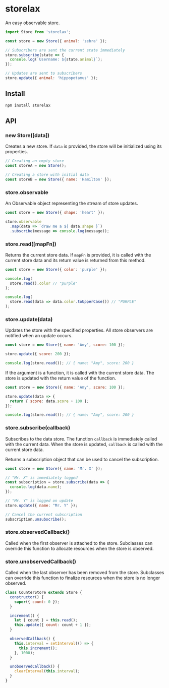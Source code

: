 # storelax

An easy observable store.

```js
import Store from 'storelax';

const store = new Store({ animal: 'zebra' });

// Subscribers are sent the current state immediately
store.subscribe(state => {
  console.log(`Username: ${state.animal}`);
});

// Updates are sent to subscribers
store.update({ animal: 'hippopotamus' });
```

## Install

```sh
npm install storelax
```

## API

### new Store([data])

Creates a new store. If `data` is provided, the store will be initialized using its properties.

```js
// Creating an empty store
const storeA = new Store();

// Creating a store with initial data
const storeB = new Store({ name: 'Hamilton' });
```

### store.observable

An Observable object representing the stream of store updates.

```js
const store = new Store({ shape: 'heart' });

store.observable
  .map(data => `draw me a ${ data.shape }`)
  .subscribe(message => console.log(message));
```

### store.read([mapFn])

Returns the current store data. If `mapFn` is provided, it is called with the current store data and its return value is returned from this method.

```js
const store = new Store({ color: 'purple' });

console.log(
  store.read().color // "purple"
);

console.log(
  store.read(data => data.color.toUpperCase()) // "PURPLE"
);
```

### store.update(data)

Updates the store with the specified properties. All store observers are notified when an update occurs.

```js
const store = new Store({ name: 'Amy', score: 100 });

store.update({ score: 200 });

console.log(store.read()); // { name: "Amy", score: 200 }
```

If the argument is a function, it is called with the current store data. The store is updated with the return value of the function.

```js
const store = new Store({ name: 'Amy', score: 100 });

store.update(data => {
  return { score: data.score + 100 };
});

console.log(store.read()); // { name: "Amy", score: 200 }
```

### store.subscribe(callback)

Subscribes to the data store. The function `callback` is immediately called with the current data. When the store is updated, `callback` is called with the current store data.

Returns a subscription object that can be used to cancel the subscription.

```js
const store = new Store({ name: 'Mr. X' });

// "Mr. X" is immediately logged
const subscription = store.subscribe(data => {
  console.log(data.name);
});

// "Mr. Y" is logged on update
store.update({ name: "Mr. Y" });

// Cancel the current subscription
subscription.unsubscribe();
```

### store.observedCallback()

Called when the first observer is attached to the store. Subclasses can override this function to allocate resources when the store is observed.

### store.unobservedCallback()

Called when the last observer has been removed from the store. Subclasses can override this function to finalize resources when the store is no longer observed.

```js
class CounterStore extends Store {
  constructor() {
    super({ count: 0 });
  }

  increment() {
    let { count } = this.read();
    this.update({ count: count + 1 });
  }

  observedCallback() {
    this.interval = setInterval(() => {
      this.increment();
    }, 1000);
  }

  unobservedCallback() {
    clearInterval(this.interval);
  }
}
```
